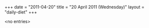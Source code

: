 +++
date = "2011-04-20"
title = "20 April 2011 (Wednesday)"
layout = "daily-diet"
+++

<p>&lt;no entries&gt;</p>